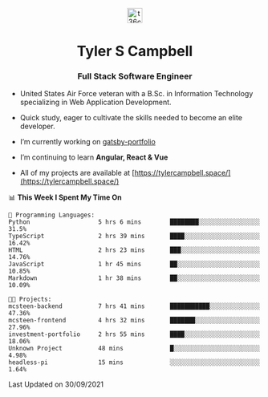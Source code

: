 <p align="center">
<a href="https://www.linkedin.com/in/t36campbell" target="blank"><img align="center" src="https://ik.imagekit.io/t36campbell/Portfolio/linkedin.png.original_m8bbGgPh6.png" alt="t36campbell" height="30" width="30" /></a>
</p>
<h1 align="center">Tyler S Campbell</h1>
<h3 align="center">Full Stack Software Engineer</h3>

* United States Air Force veteran with a B.Sc. in Information Technology specializing in Web Application Development. 

* Quick study, eager to cultivate the skills needed to become an elite developer.

* I’m currently working on [gatsby-portfolio](https://github.com/t36campbell/gatsby-portfolio)

* I’m continuing to learn **Angular, React & Vue**

* All of my projects are available at [https://tylercampbell.space/](https://tylercampbell.space/)

<!--START_SECTION:waka-->
📊 **This Week I Spent My Time On** 

```text
💬 Programming Languages: 
Python                   5 hrs 6 mins        ████████░░░░░░░░░░░░░░░░░   31.5% 
TypeScript               2 hrs 39 mins       ████░░░░░░░░░░░░░░░░░░░░░   16.42% 
HTML                     2 hrs 23 mins       ███░░░░░░░░░░░░░░░░░░░░░░   14.76% 
JavaScript               1 hr 45 mins        ██░░░░░░░░░░░░░░░░░░░░░░░   10.85% 
Markdown                 1 hr 38 mins        ██░░░░░░░░░░░░░░░░░░░░░░░   10.09%

🐱‍💻 Projects: 
mcsteen-backend          7 hrs 41 mins       ███████████░░░░░░░░░░░░░░   47.36% 
mcsteen-frontend         4 hrs 32 mins       ███████░░░░░░░░░░░░░░░░░░   27.96% 
investment-portfolio     2 hrs 55 mins       ████░░░░░░░░░░░░░░░░░░░░░   18.06% 
Unknown Project          48 mins             █░░░░░░░░░░░░░░░░░░░░░░░░   4.98% 
headless-pi              15 mins             ░░░░░░░░░░░░░░░░░░░░░░░░░   1.64%

```


 Last Updated on 30/09/2021
<!--END_SECTION:waka-->
